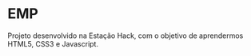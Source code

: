 # EMP
Projeto desenvolvido na Estação Hack, com o objetivo de aprendermos HTML5, CSS3 e Javascript. 
